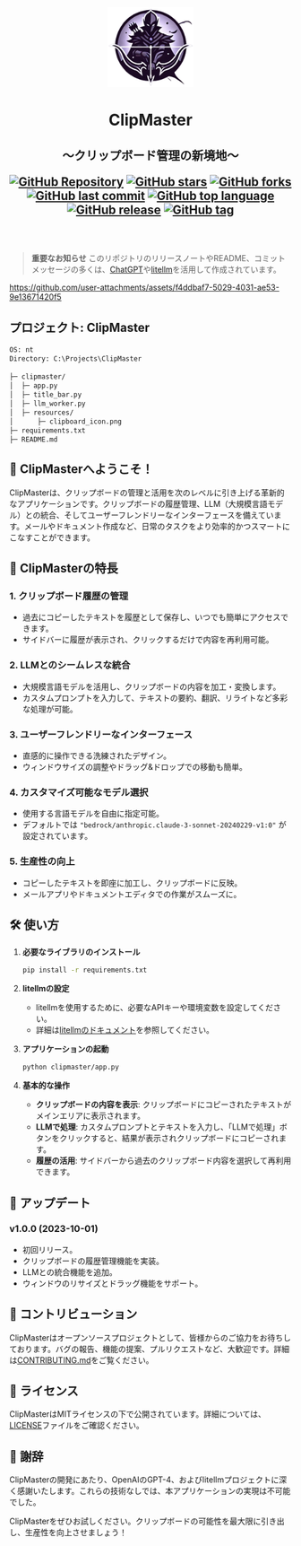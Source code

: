 
<p align="center">
<img src="icon2.png" width="30%">
<br>
<h1 align="center">ClipMaster</h1>
<h2 align="center">
  ～クリップボード管理の新境地～

[![GitHub Repository](https://img.shields.io/badge/GitHub-Repository-blue?logo=github)](https://github.com/Sunwood-ai-labs/ClipMaster)
[![GitHub stars](https://img.shields.io/github/stars/Sunwood-ai-labs/ClipMaster?style=social)](https://github.com/Sunwood-ai-labs/ClipMaster)
[![GitHub forks](https://img.shields.io/github/forks/Sunwood-ai-labs/ClipMaster?style=social)](https://github.com/Sunwood-ai-labs/ClipMaster)
[![GitHub last commit](https://img.shields.io/github/last-commit/Sunwood-ai-labs/ClipMaster)](https://github.com/Sunwood-ai-labs/ClipMaster)
[![GitHub top language](https://img.shields.io/github/languages/top/Sunwood-ai-labs/ClipMaster)](https://github.com/Sunwood-ai-labs/ClipMaster)
[![GitHub release](https://img.shields.io/github/v/release/Sunwood-ai-labs/ClipMaster?sort=semver&color=red)](https://github.com/Sunwood-ai-labs/ClipMaster)
[![GitHub tag](https://img.shields.io/github/v/tag/Sunwood-ai-labs/ClipMaster?color=orange)](https://github.com/Sunwood-ai-labs/ClipMaster)

  <br>

</h2>

</p>

> **重要なお知らせ**
> このリポジトリのリリースノートやREADME、コミットメッセージの多くは、[ChatGPT](https://chat.openai.com/)や[litellm](https://github.com/Namek/py-litellm)を活用して作成されています。

https://github.com/user-attachments/assets/f4ddbaf7-5029-4031-ae53-9e13671420f5

## プロジェクト: ClipMaster

```plaintext
OS: nt
Directory: C:\Projects\ClipMaster

├─ clipmaster/
│  ├─ app.py
│  ├─ title_bar.py
│  ├─ llm_worker.py
│  ├─ resources/
│      ├─ clipboard_icon.png
├─ requirements.txt
├─ README.md
```

## 🌟 ClipMasterへようこそ！

ClipMasterは、クリップボードの管理と活用を次のレベルに引き上げる革新的なアプリケーションです。クリップボードの履歴管理、LLM（大規模言語モデル）との統合、そしてユーザーフレンドリーなインターフェースを備えています。メールやドキュメント作成など、日常のタスクをより効率的かつスマートにこなすことができます。

## 🚀 ClipMasterの特長

### 1. クリップボード履歴の管理

- 過去にコピーしたテキストを履歴として保存し、いつでも簡単にアクセスできます。
- サイドバーに履歴が表示され、クリックするだけで内容を再利用可能。

### 2. LLMとのシームレスな統合

- 大規模言語モデルを活用し、クリップボードの内容を加工・変換します。
- カスタムプロンプトを入力して、テキストの要約、翻訳、リライトなど多彩な処理が可能。

### 3. ユーザーフレンドリーなインターフェース

- 直感的に操作できる洗練されたデザイン。
- ウィンドウサイズの調整やドラッグ&ドロップでの移動も簡単。

### 4. カスタマイズ可能なモデル選択

- 使用する言語モデルを自由に指定可能。
- デフォルトでは `"bedrock/anthropic.claude-3-sonnet-20240229-v1:0"` が設定されています。

### 5. 生産性の向上

- コピーしたテキストを即座に加工し、クリップボードに反映。
- メールアプリやドキュメントエディタでの作業がスムーズに。

## 🛠️ 使い方

1. **必要なライブラリのインストール**

   ```bash
   pip install -r requirements.txt
   ```

2. **litellmの設定**

   - litellmを使用するために、必要なAPIキーや環境変数を設定してください。
   - 詳細は[litellmのドキュメント](https://github.com/Namek/py-litellm)を参照してください。

3. **アプリケーションの起動**

   ```bash
   python clipmaster/app.py
   ```

4. **基本的な操作**

   - **クリップボードの内容を表示**: クリップボードにコピーされたテキストがメインエリアに表示されます。
   - **LLMで処理**: カスタムプロンプトとテキストを入力し、「LLMで処理」ボタンをクリックすると、結果が表示されクリップボードにコピーされます。
   - **履歴の活用**: サイドバーから過去のクリップボード内容を選択して再利用できます。

## 📝 アップデート

### v1.0.0 (2023-10-01)

- 初回リリース。
- クリップボードの履歴管理機能を実装。
- LLMとの統合機能を追加。
- ウィンドウのリサイズとドラッグ機能をサポート。

## 🤝 コントリビューション

ClipMasterはオープンソースプロジェクトとして、皆様からのご協力をお待ちしております。バグの報告、機能の提案、プルリクエストなど、大歓迎です。詳細は[CONTRIBUTING.md](CONTRIBUTING.md)をご覧ください。

## 📄 ライセンス

ClipMasterはMITライセンスの下で公開されています。詳細については、[LICENSE](LICENSE)ファイルをご確認ください。

## 🙏 謝辞

ClipMasterの開発にあたり、OpenAIのGPT-4、およびlitellmプロジェクトに深く感謝いたします。これらの技術なしでは、本アプリケーションの実現は不可能でした。

ClipMasterをぜひお試しください。クリップボードの可能性を最大限に引き出し、生産性を向上させましょう！

